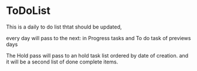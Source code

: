 # ToDoList
This is a daily to do list thtat should be updated, 

every day will pass to the next:
in Progress tasks
and To do task of previews days


The Hold pass will pass to an hold task list ordered by date of creation. 
and it will be a second list of done complete items.


